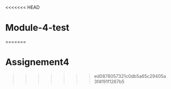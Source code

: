 <<<<<<< HEAD
# Module-4-test
=======
# Assignement4
>>>>>>> ed0878057321c0db5a65c29405a3f4f91f1267b5
